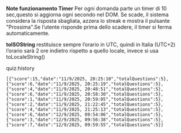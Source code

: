 **Note funzionamento Timer**
Per ogni domanda parte un timer di 10 sec,questo si aggiorna ogni secondo nel DOM.
Se scade, il sistema considera la risposta sbagliata, azzera lo streak e mostra il pulsante "Prossima".Se l’utente risponde prima dello scadere, il timer si ferma automaticamente.

**toISOString** restituisce sempre l’orario in UTC, quindi in Italia (UTC+2) l’orario sarà 2 ore indietro rispetto a quello locale, invece si usa toLocaleString()

quiz:history
```
[{"score":15,"date":"11/9/2025, 20:25:10","totalQuestions":5},
{"score":6,"date":"11/9/2025, 20:25:19","totalQuestions":5},
{"score":4,"date":"11/9/2025, 20:48:51","totalQuestions":5},
{"score":6,"date":"11/9/2025, 20:58:30","totalQuestions":5},
{"score":1,"date":"11/9/2025, 20:59:05","totalQuestions":5},
{"score":2,"date":"11/9/2025, 21:22:45","totalQuestions":5},
{"score":4,"date":"11/9/2025, 21:25:13","totalQuestions":5},
{"score":6,"date":"12/9/2025, 09:54:06","totalQuestions":5},
{"score":3,"date":"12/9/2025, 09:56:38","totalQuestions":5},
{"score":7,"date":"12/9/2025, 09:59:55","totalQuestions":5}]
```
